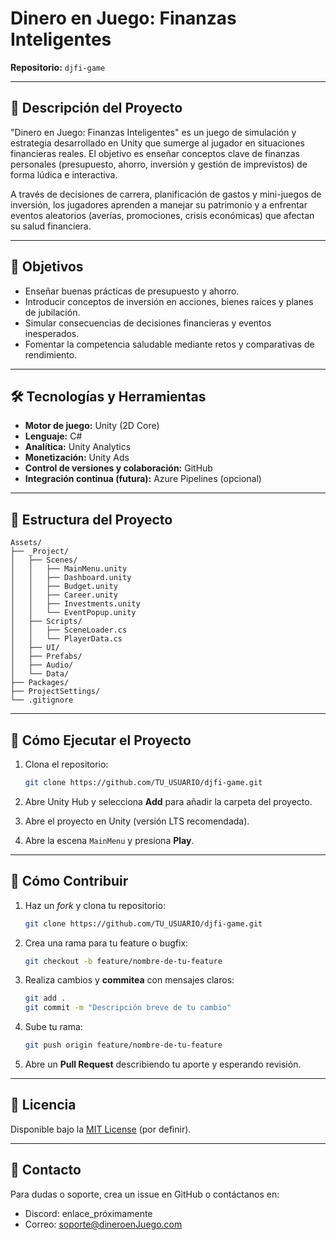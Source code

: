 # Dinero en Juego: Finanzas Inteligentes

**Repositorio:** `djfi-game`

---

## 📖 Descripción del Proyecto

"Dinero en Juego: Finanzas Inteligentes" es un juego de simulación y estrategia desarrollado en Unity que sumerge al jugador en situaciones financieras reales. El objetivo es enseñar conceptos clave de finanzas personales (presupuesto, ahorro, inversión y gestión de imprevistos) de forma lúdica e interactiva.

A través de decisiones de carrera, planificación de gastos y mini-juegos de inversión, los jugadores aprenden a manejar su patrimonio y a enfrentar eventos aleatorios (averías, promociones, crisis económicas) que afectan su salud financiera.

---

## 🎯 Objetivos

* Enseñar buenas prácticas de presupuesto y ahorro.
* Introducir conceptos de inversión en acciones, bienes raíces y planes de jubilación.
* Simular consecuencias de decisiones financieras y eventos inesperados.
* Fomentar la competencia saludable mediante retos y comparativas de rendimiento.

---

## 🛠 Tecnologías y Herramientas

* **Motor de juego:** Unity (2D Core)
* **Lenguaje:** C#
* **Analítica:** Unity Analytics
* **Monetización:** Unity Ads
* **Control de versiones y colaboración:** GitHub
* **Integración continua (futura):** Azure Pipelines (opcional)

---

## 📂 Estructura del Proyecto

```
Assets/
├── _Project/
│   ├── Scenes/
│   │   ├── MainMenu.unity
│   │   ├── Dashboard.unity
│   │   ├── Budget.unity
│   │   ├── Career.unity
│   │   ├── Investments.unity
│   │   └── EventPopup.unity
│   ├── Scripts/
│   │   ├── SceneLoader.cs
│   │   └── PlayerData.cs
│   ├── UI/
│   ├── Prefabs/
│   ├── Audio/
│   └── Data/
├── Packages/
├── ProjectSettings/
└── .gitignore
```

---

## 🚀 Cómo Ejecutar el Proyecto

1. Clona el repositorio:

   ```bash
   git clone https://github.com/TU_USUARIO/djfi-game.git
   ```
2. Abre Unity Hub y selecciona **Add** para añadir la carpeta del proyecto.
3. Abre el proyecto en Unity (versión LTS recomendada).
4. Abre la escena `MainMenu` y presiona **Play**.

---

## 🤝 Cómo Contribuir

1. Haz un *fork* y clona tu repositorio:

   ```bash
   git clone https://github.com/TU_USUARIO/djfi-game.git
   ```
2. Crea una rama para tu feature o bugfix:

   ```bash
   git checkout -b feature/nombre-de-tu-feature
   ```
3. Realiza cambios y **commitea** con mensajes claros:

   ```bash
   git add .
   git commit -m "Descripción breve de tu cambio"
   ```
4. Sube tu rama:

   ```bash
   git push origin feature/nombre-de-tu-feature
   ```
5. Abre un **Pull Request** describiendo tu aporte y esperando revisión.

---

## 📃 Licencia

Disponible bajo la [MIT License](LICENSE) (por definir).

---

## 📧 Contacto

Para dudas o soporte, crea un issue en GitHub o contáctanos en:

* Discord: enlace\_próximamente
* Correo: [soporte@dineroenJuego.com](mailto:soporte@dineroenJuego.com)
